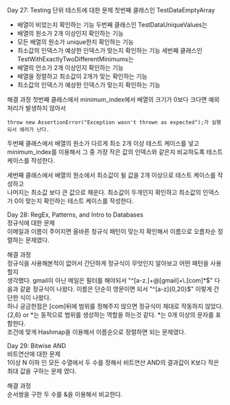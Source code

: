 Day 27: Testing
단위 테스트에 대한 문제
첫번째 클래스인 TestDataEmptyArray
- 배열이 비었는지 확인하는 기능
두번째 클래스인 TestDataUniqueValues는
- 배열의 원소가 2개 이상인지 확인하는 기능
- 모든 배열의 원소가  unique한지 확인하는 기능
- 최소값의 인덱스가 예상한 인덱스가 맞는지 확인하는 기능 
세번째 클래스인  TestWithExactlyTwoDifferentMinimums는
- 배열의 언소가 2개 이상인지 확인하는 기능
- 배열을 정렬하고 최소값이 2개가 맞는 확인하는 기능
- 최소값의 인덱스가 예상한 인덱스가 맞는지 확인하는 기능


해결 과정
첫번째 클래스에서 minimum_index에서 배열의 크기가 0보다 크다면 예외 처리가 발생하지 않아서
```
throw new AssertionError("Exception wasn't thrown as expected");가 실행되서 에러가 난다.
```

두번째 클래스에서 배열의 원소가 다르게 최소 2개 이상 테스트 케이스를 넣고  minimum_index를 이용해서
그 중 가장 작은 값의 인덱스와 같은지 비교하도록 테스트 케이스를 작성한다.

세번째 클래스에서 배열의 원소에서 최소값이 될 값을 2개 이상으로 테스트 케이스를 작성하고  
나머지는 최소값 보다 큰 값으로 채운다.
최소값이 두개인지 확인하고 최소값의 인덱스가 0이 맞는지 확인하는 테스트 케이스를 작성한다.


Day 28: RegEx, Patterns, and Intro to Databases     
정규식에 대한 문제    
이메일과 이름이 주어지면 올바른 정규식 패턴이 맞는지 확인해서 이름으로 오름차순 정렬하는 문제였다.    

해결 과정    
정규식을 사용해본적이 없어서 간단하게 정규식이 무엇인지 알아보고 어떤 패턴을 사용할지    
생각했다. gmail이 아닌 메일은 필터를 해야되서 "^[a-z.]+@[gmail]+\\.[com]*$" 다음과 같읕 정규식이 나왔다.     
이름은 단순히 영문이면 되서 "^[a-z]{0,20}$" 이렇게 간단한 식이 나왔다.    
하나 궁금한점은 [com]뒤에 범위를 정해주지 않으면 정규식이 제대로 작동하지 않았다.    
{2,6} or *는 동적으로 범위를 생성하는 역할을 하는것 같다. *는 0개 이상의 문자를 포함한다.    
조건에 맞게 Hashmap을 이용해서 이름순으로 정렬하면 되는 문제였다.    

Day 29: Bitwise AND    
비트연산에 대한 문제      
1이상 N 이하 인 모든 수열에서 두 수를 정해서 비트연산 AND의 결과값이 K보다 작은 최대 값을 구하는 문제 였다.       

해결 과정    
순서쌍을 구한 두 수를 &을 이용해서 비교한다.    